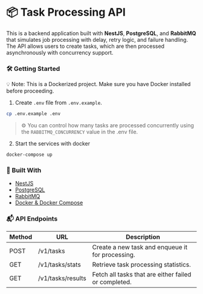 # 📦 Task Processing API

This is a backend application built with **NestJS**, **PostgreSQL**, and **RabbitMQ** that simulates job processing with delay, retry logic, and failure handling. The API allows users to create tasks, which are then processed asynchronously with concurrency support.

### 🛠️ Getting Started

💡 Note: This is a Dockerized project. Make sure you have Docker installed before proceeding.

1. Create `.env` file from `.env.example`.

```bash
cp .env.example .env
```

> ⚙️ You can control how many tasks are processed concurrently using the `RABBITMQ_CONCURRENCY` value in the .env file.

2. Start the services with docker

```bash
docker-compose up
```

### 🧱 Built With

- [NestJS](https://nestjs.com/)
- [PostgreSQL](https://www.postgresql.org/)
- [RabbitMQ](https://www.rabbitmq.com/)
- [Docker & Docker Compose](https://docs.docker.com/)

### 📬 API Endpoints

| Method | URL               | Description                                          |
| ------ | ----------------- | ---------------------------------------------------- |
| POST   | /v1/tasks         | Create a new task and enqueue it for processing.     |
| GET    | /v1/tasks/stats   | Retrieve task processing statistics.                 |
| GET    | /v1/tasks/results | Fetch all tasks that are either failed or completed. |
